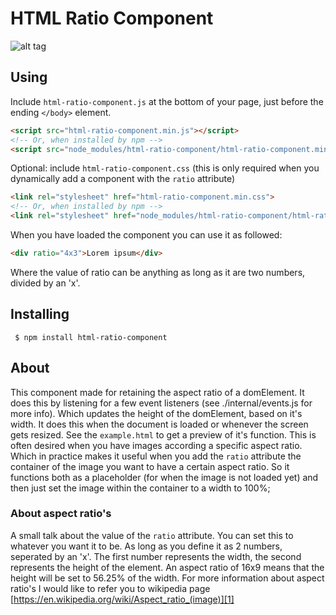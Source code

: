 # HTML Ratio Component

![alt tag](https://raw.githubusercontent.com/JeffreyArts/html-ratio-component/master/html-ratio-element.gif)

## Using

Include `html-ratio-component.js` at the bottom of your page, just before the ending `</body>` element.
```html
<script src="html-ratio-component.min.js"></script>
<!-- Or, when installed by npm -->
<script src="node_modules/html-ratio-component/html-ratio-component.min.js"></script>
```

Optional: include `html-ratio-component.css` (this is only required when you dynamically add a component with the `ratio` attribute)
```html
<link rel="stylesheet" href="html-ratio-component.min.css">
<!-- Or, when installed by npm -->
<link rel="stylesheet" href="node_modules/html-ratio-component/html-ratio-component.min.css">
```

When you have loaded the component you can use it as followed:
```html
<div ratio="4x3">Lorem ipsum</div>
```
Where the value of ratio can be anything as long as it are two numbers, divided by an 'x'.

## Installing
```
 $ npm install html-ratio-component
```



## About
This component made for retaining the aspect ratio of a domElement. It does this by listening for a few event listeners (see ./internal/events.js for more info). Which updates the height of the domElement, based on it's width. It does this when the document is loaded or whenever the screen gets resized. See the `example.html` to get a preview of it's function. This is often desired when you have images according a specific aspect ratio. Which in practice makes it useful when you add the `ratio` attribute the container of the image you want to have a certain aspect ratio. So it functions both as a placeholder (for when the image is not loaded yet) and then just set the image within the container to a width to 100%;



### About aspect ratio's
A small talk about the value of the `ratio` attribute. You can set this to whatever you want it to be. As long as you define it as 2 numbers, seperated by an 'x'. The first number represents the width, the second represents the height of the element. An aspect ratio of 16x9 means that the height will be set to 56.25% of the width. For more information about aspect ratio's I would like to refer you to wikipedia page [https://en.wikipedia.org/wiki/Aspect_ratio_(image)][1]

[1]: https://en.wikipedia.org/wiki/Aspect_ratio_(image)
